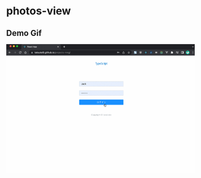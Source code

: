 # photos-view
## Demo Gif
![image](https://github.com/tatsutei6/projects-mng/blob/main/projects-mng-demo-min.gif) 
